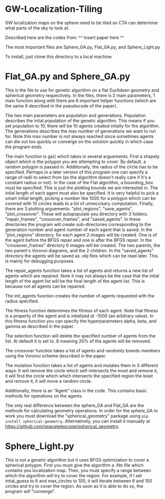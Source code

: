 # GW-Localization-Tiling
GW localization maps on the sphere need to be tiled so CTA can determine what parts of the sky to look at.

Described here are the codes from: ^^ Insert paper here ^^ 

The most important files are Sphere_GA.py, Flat_GA.py, and Sphere_Light.py

To install, just clone this directory to a local machine.

# Flat_GA.py and Sphere_GA.py
This is the file to use for genetic algorithm on a flat Euclidean geometry and spherical geometry respectively. In the files, there is 2 main parameters, 1 main function along with there are 6 important helper functions (which are the same 6 described in the pseudocode of the paper). 

The two main parameters are population and generations. Population describes the intial population of the genetic algorithm. This means if you set population to 10, there will be 10 agents created intially for the algorithm. The generations describes the max number of generations we want to run for. Note this max number is not always reached since sometimes agents can die out too quickly or converge on the solution quickly in which case the program ends. 

The main function is ga() which takes in several arguements. First a shapely object which is the polygon you are attempting to cover. By default, a random polygon is passed in. Additionally, the radius of the circle has to be specified. Perhaps in a later version of this program one can specify a range of radii to select from (as the algorithm doesn't really care if it's a constant radius or not). In the case of the Flat algorithm, a bounding_box must be specified. This is just the plotting bounds we are interested in. The intial length of each agent must also be specified. It is very helpful to pick a smart initial length, picking a number like 1000 for a polygon which can be covered with 10 circles leads to a lot of unneccisary computation. Finally, there are 3 plotting arguements: "plot_regions", "save_agents", "plot_crossover". These will autopopulate you directory with 3 folders: "repair_frames", "crossover_frames", and "saved_agents". In these directories the program will create sub-directories corresponding to the generation number and agent number of each agent that is saved. In the "plot_regions" directory, for each agent 2 images will be created. One is of the agent before the BFGS repair and one is after the BFGS repair. In the "crossover_frames" directory 6 images will be created. The two parents, the two parent's Voronoi diagrams, and the 2 children. In the "saved_agents" directory the agents will be saved as .obj files which can be read later. This is mainly for debugging purposes. 

The repair_agents function takes a list of agents and returns a new list of agents which are repaired. Note it may not always be the case that the intial length of the agent list will be the final length of the agent list. This is because not all agents can be repaired. 

The init_agents function creates the number of agents requested with the radius specified.

The fitness function determines the fitness of each agent. Note that fitness is a property of the agent and is intialized at -1000 (an arbitrary value). In this fitness function you can specify the hyperparameters alpha, beta, and gamma as described in the paper.

The selection function will delete the specified number of agents from the list. At default it is set to .8 meaning 20% of the agents will be removed.

The crossover function takes a list of agents and randomly breeds members using the Voronoi scheme described in the paper.

The mutation function takes a list of agents and mutates them in 3 different ways: It will remove the circle which self-intersects the most and remove it, it will find the circle which which intersects the specified region the least and remove it, it will move a random circle. 

Additionally, there is an "Agent" class in the code. This contains basic methods for operations on the agents. 

The only real difference between the sphere_GA and Flat_GA are the methods for calculating geometry operations. In order for the sphere_GA to work you must download the "spherical_geometry" package using ```pip install spherical-geometry```. Alternatively, you can install it manually at https://github.com/spacetelescope/spherical_geometry. 

# Sphere_Light.py
This is not a genetic algorithm but it uses BFGS optimization to cover a spherical polygon. First you must give the algorithm a .fits file which contains you localization map. Then, you must specify a range between which the algorithm will try to cover the region. For example, if I set intial_guess to 6 and max_circles to 100, it will iterate between 6 and 100 circles and try to cover the region. As soon as it is able to do so, the program will "converge". 
